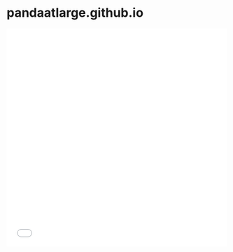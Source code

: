 # pandaatlarge.github.io
<iframe src="/pandaatlarge.github.io/img/3D.html"
    sandbox="allow-same-origin allow-scripts"
    width="100%"
    height="500"
    scrolling="no"
    seamless="seamless"
    frameborder="0">
</iframe>
